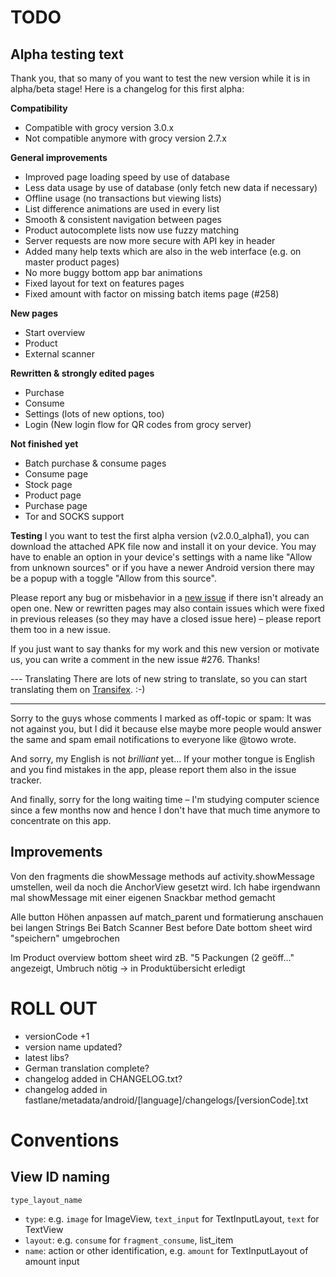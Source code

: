 # TODO

## Alpha testing text
Thank you, that so many of you want to test the new version while it is in alpha/beta stage!
Here is a changelog for this first alpha:

**Compatibility**
- Compatible with grocy version 3.0.x
- Not compatible anymore with grocy version 2.7.x

**General improvements**
- Improved page loading speed by use of database
- Less data usage by use of database (only fetch new data if necessary)
- Offline usage (no transactions but viewing lists)
- List difference animations are used in every list
- Smooth & consistent navigation between pages
- Product autocomplete lists now use fuzzy matching
- Server requests are now more secure with API key in header
- Added many help texts which are also in the web interface (e.g. on master product pages)
- No more buggy bottom app bar animations
- Fixed layout for text on features pages
- Fixed amount with factor on missing batch items page (#258)

**New pages**
- Start overview
- Product
- External scanner

**Rewritten & strongly edited pages**
- Purchase
- Consume
- Settings (lots of new options, too)
- Login (New login flow for QR codes from grocy server)

**Not finished yet**
- Batch purchase & consume pages
- Consume page
- Stock page
- Product page
- Purchase page
- Tor and SOCKS support

**Testing**
I you want to test the first alpha version (v2.0.0_alpha1), you can download the attached APK file now and install it on your device. You may have to enable an option in your device's settings with a name like "Allow from unknown sources" or if you have a newer Android version there may be a popup with a toggle "Allow from this source".

Please report any bug or misbehavior in a [new issue](https://github.com/patzly/grocy-android/issues) if there isn't already an open one.
New or rewritten pages may also contain issues which were fixed in previous releases (so they may have a closed issue here) – please report them too in a new issue.

If you just want to say thanks for my work and this new version or motivate us, you can write a comment in the new issue #276.
Thanks!

--- Translating
There are lots of new string to translate, so you can start translating them on [Transifex](https://www.transifex.com/grocy-android/grocy-android). :-)

---
Sorry to the guys whose comments I marked as off-topic or spam: It was not against you, but I did it because else maybe more people would answer the same and spam email notifications to everyone like @towo wrote.

And sorry, my English is not *brilliant* yet... If your mother tongue is English and you find mistakes in the app, please report them also in the issue tracker.

And finally, sorry for the long waiting time – I'm studying computer science since a few months now and hence I don't have that much time anymore to concentrate on this app.

## Improvements

Von den fragments die showMessage methods auf activity.showMessage umstellen, weil da noch die AnchorView gesetzt wird.
Ich habe irgendwann mal showMessage mit einer eigenen Snackbar method gemacht

Alle button Höhen anpassen auf match_parent und formatierung anschauen bei langen Strings
Bei Batch Scanner Best before Date bottom sheet wird "speichern" umgebrochen

Im Product overview bottom sheet wird zB. "5 Packungen (2 geöff..." angezeigt, Umbruch nötig
-> in Produktübersicht erledigt

# ROLL OUT

- versionCode +1
- version name updated?
- latest libs?
- German translation complete?
- changelog added in CHANGELOG.txt?
- changelog added in fastlane/metadata/android/[language]/changelogs/[versionCode].txt

# Conventions

## View ID naming

`type_layout_name`

- `type`: e.g. `image` for ImageView, `text_input` for TextInputLayout, `text` for TextView
- `layout`: e.g. `consume` for `fragment_consume`, list_item
- `name`: action or other identification, e.g. `amount` for TextInputLayout of amount input
